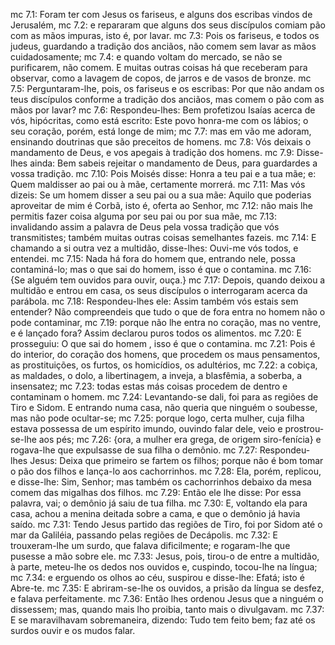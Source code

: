 mc 7.1: Foram ter com Jesus os fariseus, e alguns dos escribas vindos de Jerusalém,
mc 7.2: e repararam que alguns dos seus discípulos comiam pão com as mãos impuras, isto é, por lavar.
mc 7.3: Pois os fariseus, e todos os judeus, guardando a tradição dos anciãos, não comem sem lavar as mãos cuidadosamente;
mc 7.4: e quando voltam do mercado, se não se purificarem, não comem. E muitas outras coisas há que receberam para observar, como a lavagem de copos, de jarros e de vasos de bronze.
mc 7.5: Perguntaram-lhe, pois, os fariseus e os escribas: Por que não andam os teus discípulos conforme a tradição dos anciãos, mas comem o pão com as mãos por lavar?
mc 7.6: Respondeu-lhes: Bem profetizou Isaías acerca de vós, hipócritas, como está escrito: Este povo honra-me com os lábios; o seu coração, porém, está longe de mim;
mc 7.7: mas em vão me adoram, ensinando doutrinas que são preceitos de homens.
mc 7.8: Vós deixais o mandamento de Deus, e vos apegais à tradição dos homens.
mc 7.9: Disse-lhes ainda: Bem sabeis rejeitar o mandamento de Deus, para guardardes a vossa tradição.
mc 7.10: Pois Moisés disse: Honra a teu pai e a tua mãe; e: Quem maldisser ao pai ou à mãe, certamente morrerá.
mc 7.11: Mas vós dizeis: Se um homem disser a seu pai ou a sua mãe: Aquilo que poderias aproveitar de mim é Corbã, isto é, oferta ao Senhor,
mc 7.12: não mais lhe permitis fazer coisa alguma por seu pai ou por sua mãe,
mc 7.13: invalidando assim a palavra de Deus pela vossa tradição que vós transmitistes; também muitas outras coisas semelhantes fazeis.
mc 7.14: E chamando a si outra vez a multidão, disse-lhes: Ouvi-me vós todos, e entendei.
mc 7.15: Nada há fora do homem que, entrando nele, possa contaminá-lo; mas o que sai do homem, isso é que o contamina.
mc 7.16: {Se alguém tem ouvidos para ouvir, ouça.}
mc 7.17: Depois, quando deixou a multidão e entrou em casa, os seus discípulos o interrogaram acerca da parábola.
mc 7.18: Respondeu-lhes ele: Assim também vós estais sem entender? Não compreendeis que tudo o que de fora entra no homem não o pode contaminar,
mc 7.19: porque não lhe entra no coração, mas no ventre, e é lançado fora? Assim declarou puros todos os alimentos.
mc 7.20: E prosseguiu: O que sai do homem , isso é que o contamina.
mc 7.21: Pois é do interior, do coração dos homens, que procedem os maus pensamentos, as prostituições, os furtos, os homicídios, os adultérios,
mc 7.22: a cobiça, as maldades, o dolo, a libertinagem, a inveja, a blasfêmia, a soberba, a insensatez;
mc 7.23: todas estas más coisas procedem de dentro e contaminam o homem.
mc 7.24: Levantando-se dali, foi para as regiões de Tiro e Sidom. E entrando numa casa, não queria que ninguém o soubesse, mas não pode ocultar-se;
mc 7.25: porque logo, certa mulher, cuja filha estava possessa de um espírito imundo, ouvindo falar dele, veio e prostrou-se-lhe aos pés;
mc 7.26: {ora, a mulher era grega, de origem siro-fenícia} e rogava-lhe que expulsasse de sua filha o demônio.
mc 7.27: Respondeu-lhes Jesus: Deixa que primeiro se fartem os filhos; porque não é bom tomar o pão dos filhos e lança-lo aos cachorrinhos.
mc 7.28: Ela, porém, replicou, e disse-lhe: Sim, Senhor; mas também os cachorrinhos debaixo da mesa comem das migalhas dos filhos.
mc 7.29: Então ele lhe disse: Por essa palavra, vai; o demônio já saiu de tua filha.
mc 7.30: E, voltando ela para casa, achou a menina deitada sobre a cama, e que o demônio já havia saído.
mc 7.31: Tendo Jesus partido das regiões de Tiro, foi por Sidom até o mar da Galiléia, passando pelas regiões de Decápolis.
mc 7.32: E trouxeram-lhe um surdo, que falava dificilmente; e rogaram-lhe que pusesse a mão sobre ele.
mc 7.33: Jesus, pois, tirou-o de entre a multidão, à parte, meteu-lhe os dedos nos ouvidos e, cuspindo, tocou-lhe na língua;
mc 7.34: e erguendo os olhos ao céu, suspirou e disse-lhe: Efatá; isto é Abre-te.
mc 7.35: E abriram-se-lhe os ouvidos, a prisão da língua se desfez, e falava perfeitamente.
mc 7.36: Então lhes ordenou Jesus que a ninguém o dissessem; mas, quando mais lho proibia, tanto mais o divulgavam.
mc 7.37: E se maravilhavam sobremaneira, dizendo: Tudo tem feito bem; faz até os surdos ouvir e os mudos falar.
